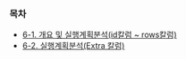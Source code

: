 
### 목차
- [6-1. 개요 및 실행계획분석(id칼럼 ~ rows칼럼)](6.%20실행계획/6-1.md)
- [6-2. 실행계획분석(Extra 칼럼)](6.%20실행계획/6-2.md)

